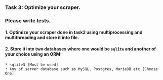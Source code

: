 ### Task 3: Optimize your scraper.
### Please write tests.

#### 1. Optimize your scraper done in task2 using multiprocessing and multithreading and store it into file.

#### 2. Store it into two databases where one would be `sqlite` and another of your choice using an ORM:
    * sqlite3 [Must be used]
    * Any of server database such as MySQL, Postgres, MariaDB etc [Choose One]
